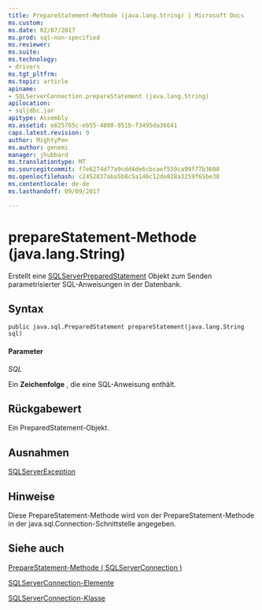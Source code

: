 ```yaml
---
title: PrepareStatement-Methode (java.lang.String) | Microsoft Docs
ms.custom: 
ms.date: 02/07/2017
ms.prod: sql-non-specified
ms.reviewer: 
ms.suite: 
ms.technology:
- drivers
ms.tgt_pltfrm: 
ms.topic: article
apiname:
- SQLServerConnection.prepareStatement (java.lang.String)
apilocation:
- sqljdbc.jar
apitype: Assembly
ms.assetid: e825765c-eb55-4800-951b-f3495da36641
caps.latest.revision: 9
author: MightyPen
ms.author: genemi
manager: jhubbard
ms.translationtype: MT
ms.sourcegitcommit: f7e6274d77a9cdd4de6cbcaef559ca99f77b3608
ms.openlocfilehash: c2452837aba5b8c5a146c12de838a3259f65be38
ms.contentlocale: de-de
ms.lasthandoff: 09/09/2017

---
```

# <a name="preparestatement-method-javalangstring"></a>prepareStatement-Methode (java.lang.String)

Erstellt eine [SQLServerPreparedStatement](./sqlserverpreparedstatement-class.md) Objekt zum Senden parametrisierter SQL-Anweisungen in der Datenbank.

## <a name="syntax"></a>Syntax

```
public java.sql.PreparedStatement prepareStatement(java.lang.String sql)
```

#### <a name="parameters"></a>Parameter
*SQL*

Ein **Zeichenfolge** , die eine SQL-Anweisung enthält.

## <a name="return-value"></a>Rückgabewert
Ein PreparedStatement-Objekt.

## <a name="exceptions"></a>Ausnahmen  
[SQLServerException](./sqlserverexception-class.md)

## <a name="remarks"></a>Hinweise
Diese PrepareStatement-Methode wird von der PrepareStatement-Methode in der java.sql.Connection-Schnittstelle angegeben.

## <a name="see-also"></a>Siehe auch

[PrepareStatement-Methode &#40; SQLServerConnection &#41;](./preparestatement-method-sqlserverconnection.md)

[SQLServerConnection-Elemente](./sqlserverconnection-members.md)

[SQLServerConnection-Klasse](./sqlserverconnection-class.md)

